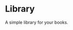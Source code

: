 # Library

A simple <link src="https://arianagutierrez.github.io/Library/"/>library</link> for your books.
